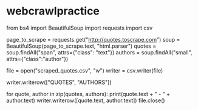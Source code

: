 # webcrawlpractice

from bs4 import BeautifulSoup
import requests
import csv

page_to_scrape = requests.get("http://quotes.toscrape.com")
soup = BeautifulSoup(page_to_scrape.text, "html.parser")
quotes = soup.findAll("span", attrs={"class": "text"})
authors = soup.findAll("small", attrs={"class":"author"})

file = open("scraped_quotes.csv", "w")
writer = csv.writer(file)

writer.writerow(["QUOTES", "AUTHORS"])

for quote, author in zip(quotes, authors):
    print(quote.text + " - " + author.text)
    writer.writerow([quote.text, author.text])
file.close()
